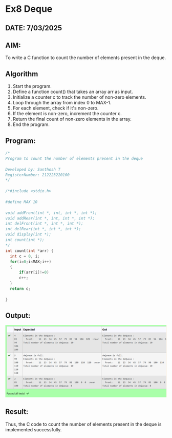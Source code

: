 # Ex8 Deque
## DATE: 7/03/2025
## AIM:
To write a C function to count the number of elements present in the deque.

## Algorithm
1.	Start the program.
2.	Define a function count() that takes an array arr as input.
3.	Initialize a counter c to track the number of non-zero elements.
4.	Loop through the array from index 0 to MAX-1.
5.	For each element, check if it's non-zero.
6.	If the element is non-zero, increment the counter c.
7.	Return the final count of non-zero elements in the array.
8.	End the program.

## Program:
```c
/*
Program to count the number of elements present in the deque

Developed by: Santhosh T
RegisterNumber: 212223220100   
*/

/*#include <stdio.h>

#define MAX 10

void addFront(int *, int, int *, int *);
void addRear(int *, int, int *, int *);
int delFront(int *, int *, int *);
int delRear(int *, int *, int *);
void display(int *);
int count(int *);
*/
int count(int *arr) {
  int c = 0, i;
  for(i=0;i<MAX;i++)
  {
      if(arr[i]!=0)
      c++;
  }
  return c;

}
```

## Output:

![alt text](dequeue.png)

## Result:
Thus, the C code to count the number of elements present in the deque is implemented successfully.

